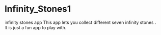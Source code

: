 # Infinity_Stones1
infinity stones app
This app lets you collect different seven infinity stones . It is just a fun app to play with.

